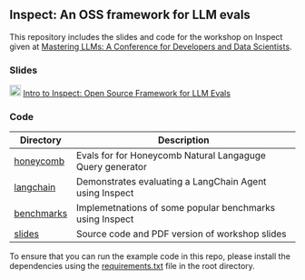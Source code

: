 ## Inspect: An OSS framework for LLM evals

This repository includes the slides and code for the workshop on Inspect given at [Mastering LLMs: A Conference for Developers and Data Scientists](https://maven.com/parlance-labs/fine-tuning).

### Slides

<img src="https://cdn-icons-png.flaticon.com/256/337/337946.png" width="20"/> [Intro to Inspect: Open Source Framework for LLM Evals](https://raw.githubusercontent.com/jjallaire/inspect-llm-workshop/main/slides/intro-to-inspect.pdf)

### Code

| Directory                 | Description                                                                                                                                  |
|---------------------|---------------------------------------------------|
| [honeycomb](honeycomb/)   | Evals for for Honeycomb Natural Langaguge Query generator |
| [langchain](langchain/)   | Demonstrates evaluating a LangChain Agent using Inspect                                                                                      |
| [benchmarks](benchmarks/) | Implemetnations of some popular benchmarks using Inspect                                                                                     |
| [slides](slides/)         | Source code and PDF version of workshop slides                                                                                               |

To ensure that you can run the example code in this repo, please install the dependencies using the [requirements.txt](requirements.txt) file in the root directory.
